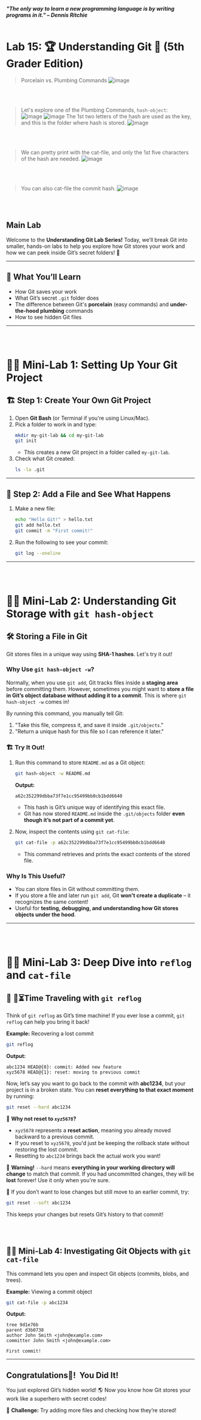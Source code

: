 ***"The only way to learn a new programming language is by writing programs in it." – Dennis Ritchie***
<br><br>

# Lab 15: 🏆 Understanding Git 🚀 (5th Grader Edition)

>Porcelain vs. Plumbing Commands
![image](https://github.com/user-attachments/assets/0921076a-76b1-4154-a5a2-64f4f25c479a)

<br><br>
>Let's explore one of the Plumbing Commands, `hash-object`: \
![image](https://github.com/user-attachments/assets/64cf17a3-a5be-43c0-8533-4648f12e9592)
![image](https://github.com/user-attachments/assets/d832be97-afe9-4f78-9014-5e5273b83925)
>The 1st two letters of the hash are used as the key, and this is the folder where hash is stored.
![image](https://github.com/user-attachments/assets/8869d82a-736d-4f47-923e-8f2581ab9496)

<br><br>
>We can pretty print with the cat-file, and only the 1st five characters of the hash are needed.
![image](https://github.com/user-attachments/assets/29c2e4bc-6dc1-4924-a227-2f1cb71d9ffc)

<br><br>
>You can also cat-file the commit hash.
![image](https://github.com/user-attachments/assets/92de275b-270b-423e-a8f6-65460f248e3c)

<br><br>
## Main Lab
Welcome to the **Understanding Git Lab Series!** Today, we’ll break Git into smaller, hands-on labs to help you explore how Git stores your work and how we can peek inside Git’s secret folders! 🤩

---

## 🎯 What You’ll Learn

- How Git saves your work
- What Git’s secret `.git` folder does
- The difference between Git's **porcelain** (easy commands) and **under-the-hood plumbing** commands
- How to see hidden Git files

---

<br><br>
# 🕵️‍♂️ Mini-Lab 1: Setting Up Your Git Project

## 🏗️ Step 1: Create Your Own Git Project

1. Open **Git Bash** (or Terminal if you're using Linux/Mac).
2. Pick a folder to work in and type:
   ```bash
   mkdir my-git-lab && cd my-git-lab
   git init
   ```
   - This creates a new Git project in a folder called `my-git-lab`.
3. Check what Git created:
   ```bash
   ls -la .git
   ```

---

## 🔎 Step 2: Add a File and See What Happens

1. Make a new file:
   ```bash
   echo "Hello Git!" > hello.txt
   git add hello.txt
   git commit -m "First commit!"
   ```
2. Run the following to see your commit:
   ```bash
   git log --oneline
   ```

---

<br><br>
# 🕵️‍♂️ Mini-Lab 2: Understanding Git Storage with `git hash-object`

## 🛠️ Storing a File in Git

Git stores files in a unique way using **SHA-1 hashes**. Let's try it out!

### Why Use `git hash-object -w`?

Normally, when you use `git add`, Git tracks files inside a **staging area** before committing them. However, sometimes you might want to **store a file in Git’s object database without adding it to a commit**. This is where `git hash-object -w` comes in!

By running this command, you manually tell Git:

1. "Take this file, compress it, and save it inside `.git/objects`."
2. "Return a unique hash for this file so I can reference it later."

### 🏗️ Try It Out!

1. Run this command to store `README.md` as a Git object:

   ```bash
   git hash-object -w README.md
   ```

   **Output:**

   ```
   a62c352299dbba73f7e1cc95499bb0cb1bdd6640
   ```

   - This hash is Git’s unique way of identifying this exact file.
   - Git has now stored `README.md` inside the `.git/objects` folder **even though it’s not part of a commit yet**.

2. Now, inspect the contents using `git cat-file`:

   ```bash
   git cat-file -p a62c352299dbba73f7e1cc95499bb0cb1bdd6640
   ```

   - This command retrieves and prints the exact contents of the stored file.

### Why Is This Useful?

- You can store files in Git without committing them.
- If you store a file and later run `git add`, Git **won't create a duplicate** – it recognizes the same content!
- Useful for **testing, debugging, and understanding how Git stores objects under the hood**.

---

<br><br>
# 🕵️‍♂️ Mini-Lab 3: Deep Dive into `reflog` and `cat-file`

## 🔄 🚗⏳Time Traveling with `git reflog`

Think of `git reflog` as Git’s time machine! If you ever lose a commit, `git reflog` can help you bring it back!

**Example:** Recovering a lost commit

```bash
git reflog
```

**Output:**

```
abc1234 HEAD@{0}: commit: Added new feature
xyz5678 HEAD@{1}: reset: moving to previous commit
```

Now, let’s say you want to go back to the commit with **abc1234**, but your project is in a broken state. You can **reset everything to that exact moment** by running:

```bash
git reset --hard abc1234
```

🚨 **Why not reset to `xyz5678`?**

- `xyz5678` represents a **reset action**, meaning you already moved backward to a previous commit.
- If you reset to `xyz5678`, you'd just be keeping the rollback state without restoring the lost commit.
- Resetting to `abc1234` brings back the actual work you want!

🚨 **Warning!** `--hard` means **everything in your working directory will change** to match that commit. If you had uncommitted changes, they will be **lost** forever! Use it only when you're sure.

🔄 If you don’t want to lose changes but still move to an earlier commit, try:

```bash
git reset --soft abc1234
```

This keeps your changes but resets Git’s history to that commit!

<br><br>
## 🕵️‍♂️ Mini-Lab 4: Investigating Git Objects with `git cat-file`

This command lets you open and inspect Git objects (commits, blobs, and trees).

**Example:** Viewing a commit object

```bash
git cat-file -p abc1234
```

**Output:**

```
tree 9d1e76b
parent d3b0738
author John Smith <john@example.com>
committer John Smith <john@example.com>

First commit!
```

---

## Congratulations🎉!  You Did It!

You just explored Git’s hidden world! 🌎 Now you know how Git stores your work like a superhero with secret codes!

🚀 **Challenge:** Try adding more files and checking how they’re stored!
